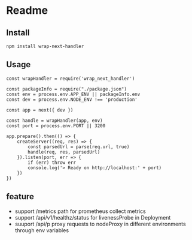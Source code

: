 # Readme

## Install

``` npm install wrap-next-handler ```

## Usage

```
const wrapHandler = require('wrap_next_handler')

const packageInfo = require("./package.json")
const env = process.env.APP_ENV || packageInfo.env
const dev = process.env.NODE_ENV !== 'production'

const app = next({ dev })

const handle = wrapHandler(app, env)
const port = process.env.PORT || 3200

app.prepare().then(() => {
    createServer((req, res) => {
        const parsedUrl = parse(req.url, true)
        handle(req, res, parsedUrl)
    }).listen(port, err => {
        if (err) throw err
        console.log('> Ready on http://localhost:' + port)
    })
})
```

## feature
* support /metrics path for prometheus collect metrics
* support /api/v1/healthz/status for livenessProbe in Deployment
* suuport /api/p proxy requests to nodeProxy in different environments through env variables
